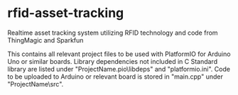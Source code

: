# rfid-asset-tracking
Realtime asset tracking system utilizing RFID technology and code from ThingMagic and Sparkfun

This contains all relevant project files to be used with PlatformIO for Arduino Uno or similar boards. Library dependencies not included in C Standard library are listed under "ProjectName\.pio\libdeps" and "platformio.ini". Code to be uploaded to Arduino or relevant board is stored in "main.cpp" under "ProjectName\src".
